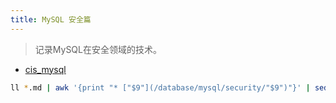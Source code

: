 ```yaml
---
title: MySQL 安全篇
---
```


> 记录MySQL在安全领域的技术。

* [cis_mysql](/database/mysql/security/cis_mysql.html)



```bash
ll *.md | awk '{print "* ["$9"](/database/mysql/security/"$9")"}' | sed 's/.md//'|sed 's/.md/.html/g'
```
